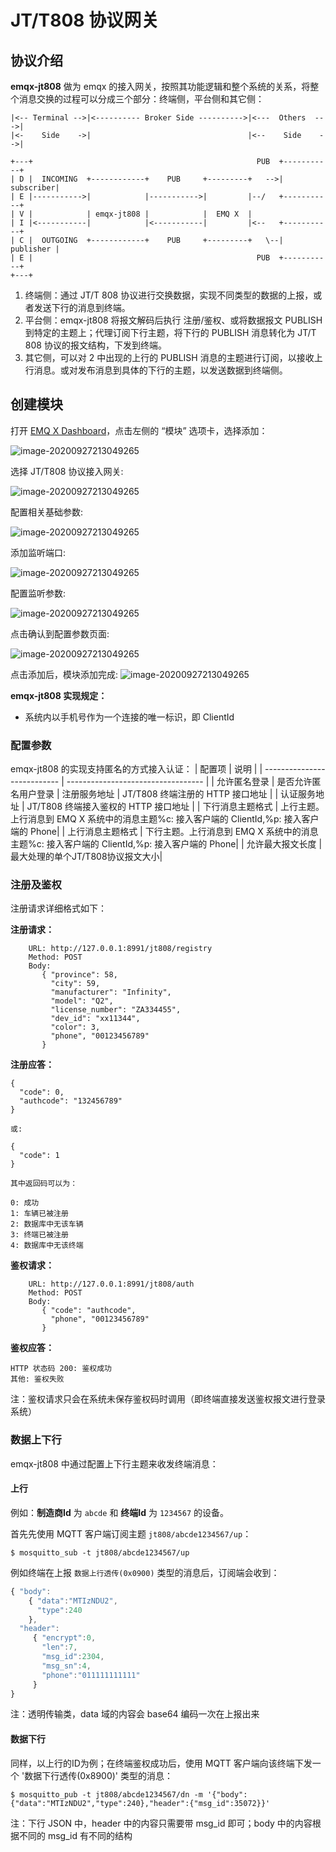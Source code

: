 # JT/T808 协议网关

## 协议介绍

**emqx-jt808** 做为 emqx 的接入网关，按照其功能逻辑和整个系统的关系，将整个消息交换的过程可以分成三个部分：终端侧，平台侧和其它侧：

```
|<-- Terminal -->|<---------- Broker Side ---------->|<---  Others  --->|
|<-    Side    ->|                                   |<--    Side    -->|

+---+                                                  PUB  +-----------+
| D |  INCOMING  +------------+    PUB     +---------+   -->| subscriber|
| E |----------->|            |----------->|         |--/   +-----------+
| V |            | emqx-jt808 |            |  EMQ X  |
| I |<-----------|            |<-----------|         |<--   +-----------+
| C |  OUTGOING  +------------+    PUB     +---------+   \--| publisher |
| E |                                                  PUB  +-----------+
+---+
```

1. 终端侧：通过 JT/T 808 协议进行交换数据，实现不同类型的数据的上报，或者发送下行的消息到终端。
2. 平台侧：emqx-jt808 将报文解码后执行 注册/鉴权、或将数据报文 PUBLISH 到特定的主题上；代理订阅下行主题，将下行的 PUBLISH 消息转化为 JT/T 808 协议的报文结构，下发到终端。
3. 其它侧，可以对 2 中出现的上行的 PUBLISH 消息的主题进行订阅，以接收上行消息。或对发布消息到具体的下行的主题，以发送数据到终端侧。

## 创建模块

打开 [EMQ X Dashboard](http://127.0.0.1:18083/#/modules)，点击左侧的 “模块” 选项卡，选择添加：

![image-20200927213049265](./assets/modules.png)

选择 JT/T808 协议接入网关:

![image-20200927213049265](./assets/proto_jt8081.png)

配置相关基础参数:

![image-20200927213049265](./assets/proto_jt8082.png)

添加监听端口:

![image-20200927213049265](./assets/proto_jt8083.png)

配置监听参数:

![image-20200927213049265](./assets/proto_jt8084.png)

点击确认到配置参数页面:

![image-20200927213049265](./assets/proto_jt8085.png)

点击添加后，模块添加完成:
![image-20200927213049265](./assets/proto_jt8086.png)

**emqx-jt808 实现规定：**

- 系统内以手机号作为一个连接的唯一标识，即 ClientId


### 配置参数

emqx-jt808 的实现支持匿名的方式接入认证：
| 配置项                      |       说明                           |
| --------------------------- | ---------------------------------- |
| 允许匿名登录            | 是否允许匿名用户登录 
| 注册服务地址            | JT/T808 终端注册的 HTTP 接口地址           |
| 认证服务地址            | JT/T808 终端接入鉴权的 HTTP 接口地址           |
| 下行消息主题格式         | 上行主题。上行消息到 EMQ X 系统中的消息主题%c: 接入客户端的 ClientId,%p: 接入客户端的 Phone|
| 上行消息主题格式         | 下行主题。上行消息到 EMQ X 系统中的消息主题%c: 接入客户端的 ClientId,%p: 接入客户端的 Phone|
| 允许最大报文长度         | 最大处理的单个JT/T808协议报文大小|

### 注册及鉴权

注册请求详细格式如下：

**注册请求：**
```
    URL: http://127.0.0.1:8991/jt808/registry
    Method: POST
    Body:
       { "province": 58,
         "city": 59,
         "manufacturer": "Infinity",
         "model": "Q2",
         "license_number": "ZA334455",
         "dev_id": "xx11344",
         "color": 3,
         "phone", "00123456789"
       }
```

**注册应答：**
```
{
  "code": 0,
  "authcode": "132456789"
}

或:

{
  "code": 1
}

其中返回码可以为：

0: 成功
1: 车辆已被注册
2: 数据库中无该车辆
3: 终端已被注册
4: 数据库中无该终端
```

**鉴权请求：**

```properties
    URL: http://127.0.0.1:8991/jt808/auth
    Method: POST
    Body:
       { "code": "authcode",
         "phone", "00123456789"
       }
```

**鉴权应答：**
```
HTTP 状态码 200: 鉴权成功
其他: 鉴权失败
```

注：鉴权请求只会在系统未保存鉴权码时调用（即终端直接发送鉴权报文进行登录系统）

### 数据上下行

emqx-jt808 中通过配置上下行主题来收发终端消息：

#### 上行

例如：**制造商Id** 为 `abcde` 和 **终端Id** 为 `1234567` 的设备。

首先先使用 MQTT 客户端订阅主题 `jt808/abcde1234567/up`：

```properties
$ mosquitto_sub -t jt808/abcde1234567/up
```

例如终端在上报 `数据上行透传(0x0900)` 类型的消息后，订阅端会收到：

```js
{ "body":
    { "data":"MTIzNDU2",
      "type":240
    },
  "header":
     { "encrypt":0,
       "len":7,
       "msg_id":2304,
       "msg_sn":4,
       "phone":"011111111111"
     }
}
```

注：透明传输类，data 域的内容会 base64 编码一次在上报出来

#### 数据下行

同样，以上行的ID为例；在终端鉴权成功后，使用 MQTT 客户端向该终端下发一个 '数据下行透传(0x8900)' 类型的消息：
```
$ mosquitto_pub -t jt808/abcde1234567/dn -m '{"body":{"data":"MTIzNDU2","type":240},"header":{"msg_id":35072}}'
```

注：下行 JSON 中，header 中的内容只需要带 msg_id 即可；body 中的内容根据不同的 msg_id 有不同的结构